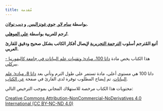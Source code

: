 ```yaml
---
title: مُقدمة
---
```

**بواسطة [سام لاو][sam], [جوي غونزاليس][joey], و [ديب نولان][deb].**

**تُرجم للعربية بواسطة [علي العوهلي][ali].**

**أتبع المُترجم أسلوب [الترجمة التحريرية](https://ar.wikipedia.org/wiki/%D8%AA%D8%B1%D8%AC%D9%85%D8%A9_%D8%AA%D8%AD%D8%B1%D9%8A%D8%B1%D9%8A%D8%A9) لإيصال أفكار الكاتب بشكل صحيح ودقيق للقارئ العربي.**

هذا الكتاب يخص مادة [داتا 100، مبادئ وتقنيات علم البيانات في جامعة كاليفورنيا - بيركلي][ds100].

داتا 100 هي مستوى أعلى، مادة تستمر على طول الترم وتأتي بعد [داتا 8، مبادئ علم البيانات][data8]. تم إيضاح المطلوب توفرة لدى القارئ في صفحة [عن الكتاب][about].

محتويات هذا الكتاب مرخصة للاستهلاك المجاني بموجب الترخيص التالي:

[Creative Commons Attribution-NonCommercial-NoDerivatives 4.0 International (CC BY-NC-ND 4.0)](https://creativecommons.org/licenses/by-nc-nd/4.0/)

[sam]: http://www.samlau.me/
[joey]: https://people.eecs.berkeley.edu/~jegonzal/
[deb]: https://www.stat.berkeley.edu/~nolan/
[ali]: https://www.alioh.com/
[data8]: http://data8.org/
[ds100]: http://www.ds100.org/
[about]: /about_this_book